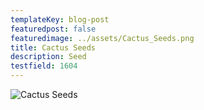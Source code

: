 ```yaml
---
templateKey: blog-post
featuredpost: false
featuredimage: ../assets/Cactus_Seeds.png
title: Cactus Seeds
description: Seed
testfield: 1604
---
```

![Cactus Seeds](../assets/Cactus_Seeds.png)